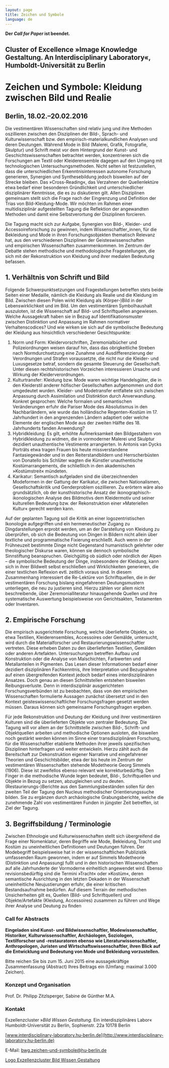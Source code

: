 ```yaml
---
layout: page
title: Zeichen und Symbole
language: de
---
```


**Der _Call for Paper_ ist beendet.**

## Cluster of Excellence »Image Knowledge Gestaltung. An Interdisciplinary Laboratory«, Humboldt-Universität zu Berlin

# Zeichen und Symbole: Kleidung zwischen Bild und Realie

## Berlin, 18.02.–20.02.2016

Die vestimentären Wissenschaften sind relativ jung und ihre Methoden oszillieren zwischen den Disziplinen der Bild-,
Sprach- und Kulturwissenschaft bzw. den empirisch-materialkundlichen Analysen und deren Deutungen. Während Mode in Bild
(Malerei, Grafik, Fotografie, Skulptur) und Schrift meist vor dem Hintergrund der Kunst- und Geschichtswissenschaften
betrachtet werden, konzentrieren sich die Forschungen am Textil oder Kleiderensemble dagegen auf den Umgang mit
technologischen Untersuchungsmethoden. Nicht selten ist festzustellen, dass die unterschiedlichen Erkenntnisinteressen
autonome Forschung generieren, Synergien und Synthesebildung jedoch bisweilen auf der Strecke bleiben. Das
»Cross-Reading«, das Verzahnen der Quellenlektüre etwa bedarf einer besonderen Gründlichkeit und unterschiedlicher
disziplinärer Kenntnisse, die es zu diskutieren gilt. Allen Disziplinen gemeinsam stellt sich die Frage nach der
Eingrenzung und Definition der Trias von Bild-Kleidung-Mode. Wir möchten im Rahmen einer multidisziplinär aufgestellten
Tagung die Reflektion der angewandten Methoden und damit eine Selbstverortung der Disziplinen forcieren.

Die Tagung macht sich zur Aufgabe, Synergien von Bild-, Kleider- und Accessoireforschung zu gewinnen, indem
Wissenschaftler_innen, für die Bekleidung und Mode in ihren Forschungsobjekten thematisch Relevanz hat, aus den
verschiedenen Disziplinen der Geisteswissenschaften und empirischen Wissenschaften zusammenkommen. Im Zentrum der
Debatte stehen methodische und methodologische Fragestellungen, die sich mit der Rekonstruktion von Kleidung und ihrer
medialen Bedeutung befassen.

## 1. Verhältnis von Schrift und Bild

Folgende Schwerpunktsetzungen und Fragestellungen betreffen stets beide Seiten einer Medaille, nämlich die Kleidung als
Realie und die Kleidung im Bild. Zwischen diesen Polen wirkt Kleidung als (Körper-)Bild in der Lebenswirklichkeit und im
Bild. Um den vestimentären Symbolhaushalt auszuloten, ist die Wissenschaft auf Bild- und Schriftquellen angewiesen.
Welche Aussagekraft haben sie in Bezug auf Identifikationsmuster zwischen Distinktion und Anpassung im Rahmen normativer
Verhaltenscodices? Und wie wirken sie sich auf die symbolische Bedeutung der Kleidung aus hinsichtlich verschiedener
Gesichtspunkte:

1. Norm und Form: Kleidervorschriften, Zeremonialbücher und Polizeiordnungen weisen darauf hin, dass das obrigkeitliche
Streben nach Normdurchsetzung eine Zunahme und Ausdifferenzierung der Verordnungen und Strafen voraussetzte, die nicht
nur die Kleider- und Luxusgesetze betraf, sondern die gesamte Steuerung der Gesellschaft. Unter diesen
rechtshistorischen Vorzeichen interessieren Ursache und Wirkung der Kleiderverordnungen.
2. Kulturtransfer: Kleidung bzw. Mode waren wichtige Handelsgüter, die in den Kleiderstil anderer höfischer
Gesellschaften aufgenommen und dort umgedeutet wurden. Kleider- und Modetransfer entfaltete sich zwischen Anpassung
durch Assimilation und Distinktion durch Anverwandlung. Konkret gesprochen: Welche formalen und semantischen
Veränderungen erfuhr die Pariser Mode des Absolutismus in den Nachbarländern, wie wurde das holländische Regenten-Kostüm
im 17. Jahrhundert in den angrenzenden Ländern adaptiert oder welche Elemente der englischen Mode aus der zweiten
Hälfte des 18. Jahrhunderts fanden Anwendung?
3. Hybridkleidung: Es gilt, erhöhte Aufmerksamkeit den Bildgestaltern von Hybridkleidung zu widmen, die in vormoderner
Malerei und Skulptur dezidiert unauthentische Vestimente arrangierten. In Antonis van Dycks Porträts etwa tragen Frauen
bis heute missverstandene Fantasiegewänder und in den Reiterstandbildern und Herrscherbüsten von Donatello bis Schlüter
wagten die Künstler unauthentische Kostümarrangements, die schließlich in den akademischen »Kostümstreit« mündeten. 
4. Karikatur: Semantisch aufgeladen sind die überzeichnenden Modeformen in der Gattung der Karikatur, die zwischen
Nationalismen, Gesellschaftskritik und Genderproblem oszillieren. Zu erörtern wäre also grundsätzlich, ob der
kunsthistorische Ansatz der ikonographisch-ikonologischen Analyse des Bildmotivs dem Kleidermotiv und seiner kulturellen
Bedeutung bzw. der Rekonstruktion einer »Materiellen Kultur« gerecht werden kann.

Auf der geplanten Tagung soll die Kritik an einer logozentristischen Ikonologie aufgegriffen und ein hermeneutischer
Zugang zu Dingdarstellungen erprobt werden, um an der Darstellung von Kleidung zu überprüfen, ob sich die Bedeutung von
Dingen in Bildern nicht allein über textliche und programmatische Fixierung erschließt. Auch wenn in der Frühneuzeit
bestimmte Dinge nicht Gegenstand humanistisch gelehrter oder theologischer Diskurse waren, können sie dennoch
symbolische Sinnstiftung beanspruchen. Gleichgültig ob südlich oder nördlich der Alpen – die symbolische Bedeutung der
Dinge, insbesondere der Kleidung, kann sich in ihrer Bildwelt selbst erschließen und Wirklichkeiten generieren, die
einer textlichen Reflexion evtl. zeitlich voraus sind. In diesem Zusammenhang interessiert die Re-Lektüre von
Schriftquellen, die in der vestimentären Forschung bislang eingefahrenen Deutungsmustern unterliegen, die neu zu
justieren sind. Hierzu zählen vor allem nicht beschreibende, über Zeremonialliteratur hinausgehende Quellen und ihre
systematische Auswertung beispielsweise von Gerichtsakten, Testamenten oder Inventaren.

## 2. Empirische Forschung

Die empirisch ausgerichtete Forschung, welche überlieferte Objekte, so etwa Textilien, Kleiderensembles, Accessoires
oder Gemälde, untersucht, wird durch die Materialforscher und Restaurierungswissenschaftler vertreten. Diese erheben
Daten zu den überlieferten Textilien, Gemälden oder anderen Artefakten. Untersuchungen betreffen Aufbau und Konstruktion
oder die Analyse von Malschichten, Farbwerten und Metallanteilen in Pigmenten. Das Lesen dieser Informationen bedarf
einer dezidiert disziplinären Fachkenntnis, ihre Interpretation und Bezugnahme auf einen übergreifenden Kontext jedoch
bedarf eines interdisziplinären Ansatzes. Doch genau an diesen Schnittstellen entstehen bisweilen Reibungsverluste. Denn
in interdisziplinär ausgerichteten Forschungsverbünden ist zu beobachten, dass von den empirischen Wissenschaften
formulierte Aussagen zunächst übersetzt und in den Kontext geisteswissenschaftlicher Forschungsfragen gesetzt werden
müssen. Daraus können sich gemeinsame Forschungsfragen ergeben. 

Für jede Rekonstruktion und Deutung der Kleidung und ihrer vestimentären Kulturen sind die überlieferten Objekte von
zentraler Bedeutung. Die Tagung will vor allem an der Schnittstelle zwischen Bild-, Schrift- und Objektquellen arbeiten
und methodische Optionen ausloten, die bisweilen noch gestärkt werden können im Sinne einer transdisziplinären
Forschung, für die Wissenschaftler etablierte Methoden ihrer jeweils spezifischen Disziplinen hinterfragen und weiter
entwickeln. Hierzu zählt auch die Bereitschaft zur Dekonstruktion eigener Narrative und eingefahrener Theorien und
Geschichtsbilder, etwa der bis heute im Zentrum der vestimentären Wissenschaften stehende Modetheorie Georg Simmels
(1906). Diese ist zweifellos ebenso relevant wie korrekturbedürftig. Den Finger in die methodische Wunde legen bedeutet,
Bild-, Schriftquellen und Objekte in Bezug zu setzen, abzugleichen und zu deuten. (Restaurierungs-)Berichte aus den
Sammlungsbeständen sollen für den zweiten Teil der Tagung den Nucleus methodischer Orientierungssuche bilden. Sie zu
ergänzen durch archäologische Grabungsberichte, welche die zunehmende Zahl von vestimentären Funden in jüngster Zeit
betreffen, ist Ziel der Tagung.

## 3. Begriffsbildung / Terminologie

Zwischen Ethnologie und Kulturwissenschaften stellt sich übergreifend die Frage einer Nomenklatur, deren Begriffe wie
Mode, Bekleidung, Tracht und Kostüm zu uneinheitlichen Definitionen und Deutungen führen. Der Modebegriff beispielsweise
hat in der wissenschaftlichen Publizistik umfassenden Raum gewonnen, indem er auf Simmels Modetheorie (Distinktion und
Anpassung) fußt und in den historischen Wissenschaften auf alle Jahrhunderte der Vormoderne einheitlich angewendet wird.
Ebenso revisionsbedürftig sind die Termini »Tracht« oder »Kostüm«, deren semantische Ausrichtung in den letzten Dekaden
in der Wissenschaft uneinheitliche Neujustierungen erfuhr, die einer kritischen Bestandsaufnahme bedürfen. Auf diesem
Terrain der methodischen Unsicherheiten gilt es, Quellen (Bild- und Schriftquellen) und Objekte/Artefakte (Kleidung,
Accessoires) zusammen zu führen und Wege ihrer Analyse und Deutung zu finden


### Call for Abstracts

**Eingeladen sind Kunst- und Bildwissenschaftler, Modewissenschaftler, Historiker, Kulturwissenschaftler, Archäologen,
Soziologen, Textilforscher und -restauratoren ebenso wie Literaturwissenschaftler, Anthropologen, Juristen und
Wirtschaftswissenschaftler, ihren Blick auf die Entwicklung und Bedeutung von Mode und Bekleidung vorzustellen.**

Bitte reichen Sie bis zum 15. Juni 2015 eine aussagekräftige Zusammenfassung (Abstract) Ihres Beitrags ein (Umfang:
maximal 3.000 Zeichen).

### Konzept und Organisation

Prof. Dr. Philipp Zitzlsperger, Sabine de Günther M.A.

### Kontakt

Exzellenzcluster »_Bild Wissen Gestaltung_. Ein interdisziplinäres Labor«
Humboldt-Universität zu Berlin,
Sophienstr. 22a
10178 Berlin

[www.interdisciplinary-laboratory.hu-berlin.de](http://www.interdisciplinary-laboratory.hu-berlin.de)

E-Mail: bwg.zeichen-und-symbole@hu-berlin.de

[Logo Exzellenzcluster Bild Wissen Gestaltung](images/bwg.png)
